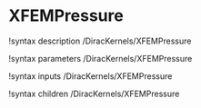 <!-- MOOSE Documentation Stub: Remove this when content is added. -->

# XFEMPressure
!syntax description /DiracKernels/XFEMPressure

!syntax parameters /DiracKernels/XFEMPressure

!syntax inputs /DiracKernels/XFEMPressure

!syntax children /DiracKernels/XFEMPressure
